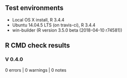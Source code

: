 ## Test environments
* Local OS X install, R 3.4.4
* Ubuntu 14.04.5 LTS (on travis-ci), R 3.4.4
* win-builder (R version 3.5.0 beta (2018-04-10 r74581))

## R CMD check results
### V 0.4.0
0 errors | 0 warnings | 0 notes
